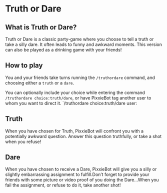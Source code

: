 # Truth or Dare

## What is Truth or Dare?

Truth or Dare is a classic party-game where you choose to tell a  truth or take a silly dare. It often leads to funny and awkward moments. This version can also be played as a drinking game with your friends!

## How to play
You and your friends take turns running the `/truthordare` command, and choosing either a `truth` or a `dare`. 

You can optionally include your choice while entering the command `/truthordare choice:truth/dare`, or have PixxieBot tag another user to whom you want to direct it. `/truthordare choice:truth/dare user:<mention>

## Truth

When you have chosen for Truth, PixxieBot will confront you with a potentially awkward question. Answer this question truthfully, or take a shot when you refuse!

## Dare

When you have chosen to receive a Dare, PixxieBot will give you a silly or slightly embarrassing assignment to fulfill.Don’t forget to provide your friends with some picture or video proof of you doing the Dare…When you fail the assignment, or refuse to do it, take another shot! 


